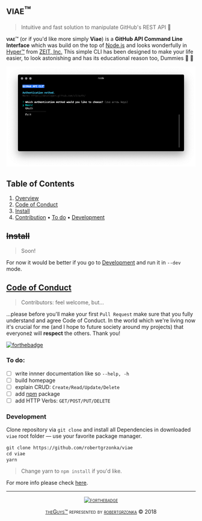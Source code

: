# <span style="font-variant: small-caps">viae™</span>
> Intuitive and fast solution to manipulate GitHub's REST API :tada: 

<span style="font-variant: small-caps">**viae**™</span> (or if you'd like more simply **Viae**) is a __GitHub API Command Line Interface__ which was build on the top of [Node.js][Node.js Homepage] and looks wonderfully in [Hyper™][Hyper Homepage] from [ZEIT, Inc.][Zeit, Inc.] This simple CLI has been designed to make your life easier, to look astonishing and has its educational reason too, Dummies :black_heart: :monkey:

<div class="text-align: center">

![Hyper™ default theme](lib/viae-and-hyper.png)

</div>

## Table of Contents
1. [Overview](#viae™)
2. [Code of Conduct](#code-of-conduct)
3. [Install](#install)
4. [Contribution](#contribution)
	• [To do](#to-do)
	• [Development](#development)

## ~~Install~~
> Soon!

For now it would be better if you go to [Development][Development] and run it in `--dev` mode.

## [Code of Conduct][Contributors Guide]
> Contributors: feel welcome, but...

...please before you'll make your first `Pull Request` make sure that you fully understand and agree Code of Conduct. In the world which we're living now it's crucial for me (and I hope to future society around my projects) that everyoneż will **respect** the others. Thank you!

<div class="text-align: center">

[![forthebadge](https://forthebadge.com/images/badges/built-with-love.svg)](https://forthebadge.com)

</div>

### To do:
- [ ] write innner documentation like so `--help, -h`
- [ ] build homepage
- [ ] explain CRUD: `Create/Read/Update/Delete`
- [ ] add [npm][npm] package
- [ ] add HTTP Verbs: `GET/POST/PUT/DELETE`

### Development
Clone repository via `git clone` and install all Dependencies in downloaded `viae` root folder — use your favorite package manager.

```shell
git clone https://github.com/robertgrzonka/viae
cd viae
yarn
```
> Change yarn to `npm install` if you'd like.

For more info please check [here][Contributors Guide].

---
<div style="text-align: center; font-variant: small-caps">

[![forthebadge](https://forthebadge.com/images/badges/you-didnt-ask-for-this.svg)](https://forthebadge.com)

[theGuys™][theguys] represented by [robertgrzonka][robertgrzonka] © 2018

</div>

[ZEIT, Inc.]: https://zeit.co
[Contributors Guide]: CONTRIBUTING.md
[Node.js Homepage]: https://nodejs.org
[Hyper Homepage]: https://hyper.is
[npm]: https://npmjs.com
[Development]: #Development
[theGuys]: https://github.com/theguysdesign
[robertgrzonka]: robert@theguys.sh
